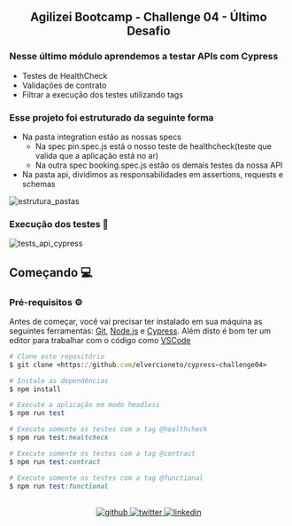 
## <div align="center">Agilizei Bootcamp - Challenge 04 - Último Desafio</div>  
  

### Nesse último módulo aprendemos a testar APIs com Cypress

- Testes de HealthCheck
- Validações de contrato
- Filtrar a execução dos testes utilizando tags  
  
### Esse projeto foi estruturado da seguinte forma

- Na pasta integration estão as nossas specs
  - Na spec pin.spec.js  está o nosso teste de healthcheck(teste que valida que a aplicação está no ar)
  - Na outra spec booking.spec.js estão os demais testes da nossa API
- Na pasta api, dividimos as responsabilidades em assertions, requests e schemas

![estrutura_pastas](https://user-images.githubusercontent.com/6169190/115972896-952d1780-a527-11eb-890b-355a4076aeda.png)

### Execução dos testes 🚀

![tests_api_cypress](https://user-images.githubusercontent.com/6169190/115972927-c7d71000-a527-11eb-8ca2-a00688af348f.gif)


## Começando 💻

### Pré-requisitos ⚙️ ###
Antes de começar, você vai precisar ter instalado em sua máquina as seguintes ferramentas:
[Git](https://git-scm.com), [Node.js](https://nodejs.org/en/) e [Cypress](https://cypress.io/).
Além disto é bom ter um editor para trabalhar com o código como [VSCode](https://code.visualstudio.com/)


```ruby
# Clone este repositório
$ git clone <https://github.com/elvercioneto/cypress-challenge04>

# Instale as dependências
$ npm install

# Execute a aplicação em modo headless
$ npm run test

# Execute somente os testes com a tag @healthcheck
$ npm run test:healtcheck

# Execute somente os testes com a tag @contract
$ npm run test:contract

# Execute somente os testes com a tag @functional
$ npm run test:functional

```

  
<br/>  

<div align="center">
<a href="https://github.com/elvercioneto" target="_blank">
<img src=https://img.shields.io/badge/github-%2324292e.svg?&style=for-the-badge&logo=github&logoColor=white alt=github style="margin-bottom: 5px;" />
</a>
<a href="https://twitter.com/elvercioneto" target="_blank">
<img src=https://img.shields.io/badge/twitter-%2300acee.svg?&style=for-the-badge&logo=twitter&logoColor=white alt=twitter style="margin-bottom: 5px;" />
</a>
<a href="https://linkedin.com/in/elvercioneto" target="_blank">
<img src=https://img.shields.io/badge/linkedin-%231E77B5.svg?&style=for-the-badge&logo=linkedin&logoColor=white alt=linkedin style="margin-bottom: 5px;" />
</a>  
</div>  

<br />


